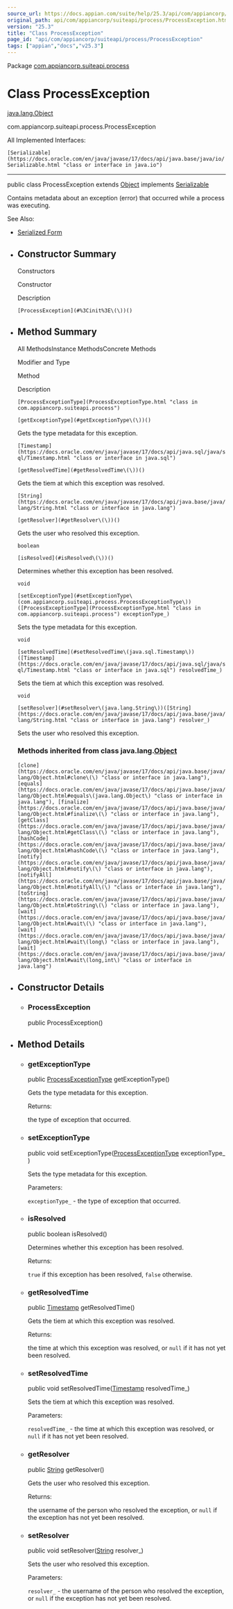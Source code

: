 ```yaml
---
source_url: https://docs.appian.com/suite/help/25.3/api/com/appiancorp/suiteapi/process/ProcessException.html
original_path: api/com/appiancorp/suiteapi/process/ProcessException.html
version: "25.3"
title: "Class ProcessException"
page_id: "api/com/appiancorp/suiteapi/process/ProcessException"
tags: ["appian","docs","v25.3"]
---
```



Package [com.appiancorp.suiteapi.process](package-summary.html)

# Class ProcessException

[java.lang.Object](https://docs.oracle.com/en/java/javase/17/docs/api/java.base/java/lang/Object.html "class or interface in java.lang")

com.appiancorp.suiteapi.process.ProcessException

All Implemented Interfaces:

`[Serializable](https://docs.oracle.com/en/java/javase/17/docs/api/java.base/java/io/Serializable.html "class or interface in java.io")`

* * *

public class ProcessException extends [Object](https://docs.oracle.com/en/java/javase/17/docs/api/java.base/java/lang/Object.html "class or interface in java.lang") implements [Serializable](https://docs.oracle.com/en/java/javase/17/docs/api/java.base/java/io/Serializable.html "class or interface in java.io")

Contains metadata about an exception (error) that occurred while a process was executing.

See Also:

-   [Serialized Form](../../../../serialized-form.html#com.appiancorp.suiteapi.process.ProcessException)

-   ## Constructor Summary

    Constructors

    Constructor

    Description

    `[ProcessException](#%3Cinit%3E\(\))()`

-   ## Method Summary

    All MethodsInstance MethodsConcrete Methods

    Modifier and Type

    Method

    Description

    `[ProcessExceptionType](ProcessExceptionType.html "class in com.appiancorp.suiteapi.process")`

    `[getExceptionType](#getExceptionType\(\))()`

    Gets the type metadata for this exception.

    `[Timestamp](https://docs.oracle.com/en/java/javase/17/docs/api/java.sql/java/sql/Timestamp.html "class or interface in java.sql")`

    `[getResolvedTime](#getResolvedTime\(\))()`

    Gets the tiem at which this exception was resolved.

    `[String](https://docs.oracle.com/en/java/javase/17/docs/api/java.base/java/lang/String.html "class or interface in java.lang")`

    `[getResolver](#getResolver\(\))()`

    Gets the user who resolved this exception.

    `boolean`

    `[isResolved](#isResolved\(\))()`

    Determines whether this exception has been resolved.

    `void`

    `[setExceptionType](#setExceptionType\(com.appiancorp.suiteapi.process.ProcessExceptionType\))([ProcessExceptionType](ProcessExceptionType.html "class in com.appiancorp.suiteapi.process") exceptionType_)`

    Sets the type metadata for this exception.

    `void`

    `[setResolvedTime](#setResolvedTime\(java.sql.Timestamp\))([Timestamp](https://docs.oracle.com/en/java/javase/17/docs/api/java.sql/java/sql/Timestamp.html "class or interface in java.sql") resolvedTime_)`

    Sets the tiem at which this exception was resolved.

    `void`

    `[setResolver](#setResolver\(java.lang.String\))([String](https://docs.oracle.com/en/java/javase/17/docs/api/java.base/java/lang/String.html "class or interface in java.lang") resolver_)`

    Sets the user who resolved this exception.

    ### Methods inherited from class java.lang.[Object](https://docs.oracle.com/en/java/javase/17/docs/api/java.base/java/lang/Object.html "class or interface in java.lang")

    `[clone](https://docs.oracle.com/en/java/javase/17/docs/api/java.base/java/lang/Object.html#clone\(\) "class or interface in java.lang"), [equals](https://docs.oracle.com/en/java/javase/17/docs/api/java.base/java/lang/Object.html#equals\(java.lang.Object\) "class or interface in java.lang"), [finalize](https://docs.oracle.com/en/java/javase/17/docs/api/java.base/java/lang/Object.html#finalize\(\) "class or interface in java.lang"), [getClass](https://docs.oracle.com/en/java/javase/17/docs/api/java.base/java/lang/Object.html#getClass\(\) "class or interface in java.lang"), [hashCode](https://docs.oracle.com/en/java/javase/17/docs/api/java.base/java/lang/Object.html#hashCode\(\) "class or interface in java.lang"), [notify](https://docs.oracle.com/en/java/javase/17/docs/api/java.base/java/lang/Object.html#notify\(\) "class or interface in java.lang"), [notifyAll](https://docs.oracle.com/en/java/javase/17/docs/api/java.base/java/lang/Object.html#notifyAll\(\) "class or interface in java.lang"), [toString](https://docs.oracle.com/en/java/javase/17/docs/api/java.base/java/lang/Object.html#toString\(\) "class or interface in java.lang"), [wait](https://docs.oracle.com/en/java/javase/17/docs/api/java.base/java/lang/Object.html#wait\(\) "class or interface in java.lang"), [wait](https://docs.oracle.com/en/java/javase/17/docs/api/java.base/java/lang/Object.html#wait\(long\) "class or interface in java.lang"), [wait](https://docs.oracle.com/en/java/javase/17/docs/api/java.base/java/lang/Object.html#wait\(long,int\) "class or interface in java.lang")`

-   ## Constructor Details

    -   ### ProcessException

        public ProcessException()

-   ## Method Details

    -   ### getExceptionType

        public [ProcessExceptionType](ProcessExceptionType.html "class in com.appiancorp.suiteapi.process") getExceptionType()

        Gets the type metadata for this exception.

        Returns:

        the type of exception that occurred.

    -   ### setExceptionType

        public void setExceptionType([ProcessExceptionType](ProcessExceptionType.html "class in com.appiancorp.suiteapi.process") exceptionType\_)

        Sets the type metadata for this exception.

        Parameters:

        `exceptionType_` - the type of exception that occurred.

    -   ### isResolved

        public boolean isResolved()

        Determines whether this exception has been resolved.

        Returns:

        `true` if this exception has been resolved, `false` otherwise.

    -   ### getResolvedTime

        public [Timestamp](https://docs.oracle.com/en/java/javase/17/docs/api/java.sql/java/sql/Timestamp.html "class or interface in java.sql") getResolvedTime()

        Gets the tiem at which this exception was resolved.

        Returns:

        the time at which this exception was resolved, or `null` if it has not yet been resolved.

    -   ### setResolvedTime

        public void setResolvedTime([Timestamp](https://docs.oracle.com/en/java/javase/17/docs/api/java.sql/java/sql/Timestamp.html "class or interface in java.sql") resolvedTime\_)

        Sets the tiem at which this exception was resolved.

        Parameters:

        `resolvedTime_` - the time at which this exception was resolved, or `null` if it has not yet been resolved.

    -   ### getResolver

        public [String](https://docs.oracle.com/en/java/javase/17/docs/api/java.base/java/lang/String.html "class or interface in java.lang") getResolver()

        Gets the user who resolved this exception.

        Returns:

        the username of the person who resolved the exception, or `null` if the exception has not yet been resolved.

    -   ### setResolver

        public void setResolver([String](https://docs.oracle.com/en/java/javase/17/docs/api/java.base/java/lang/String.html "class or interface in java.lang") resolver\_)

        Sets the user who resolved this exception.

        Parameters:

        `resolver_` - the username of the person who resolved the exception, or `null` if the exception has not yet been resolved.
